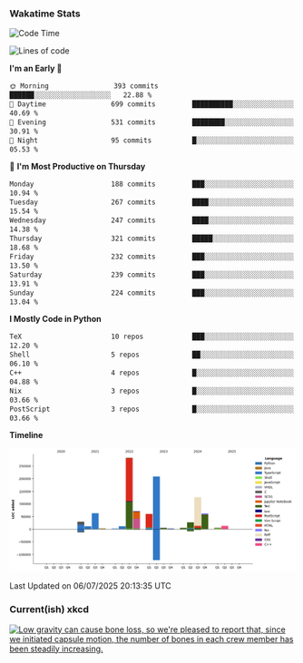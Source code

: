 ### Wakatime Stats
<!--START_SECTION:waka-->
![Code Time](http://img.shields.io/badge/Code%20Time-3%2C303%20hrs%2044%20mins-blue)

![Lines of code](https://img.shields.io/badge/From%20Hello%20World%20I%27ve%20Written-987.7%20thousand%20lines%20of%20code-blue)

**I'm an Early 🐤** 

```text
🌞 Morning                393 commits         ██████░░░░░░░░░░░░░░░░░░░   22.88 % 
🌆 Daytime                699 commits         ██████████░░░░░░░░░░░░░░░   40.69 % 
🌃 Evening                531 commits         ████████░░░░░░░░░░░░░░░░░   30.91 % 
🌙 Night                  95 commits          █░░░░░░░░░░░░░░░░░░░░░░░░   05.53 % 
```
📅 **I'm Most Productive on Thursday** 

```text
Monday                   188 commits         ███░░░░░░░░░░░░░░░░░░░░░░   10.94 % 
Tuesday                  267 commits         ████░░░░░░░░░░░░░░░░░░░░░   15.54 % 
Wednesday                247 commits         ████░░░░░░░░░░░░░░░░░░░░░   14.38 % 
Thursday                 321 commits         █████░░░░░░░░░░░░░░░░░░░░   18.68 % 
Friday                   232 commits         ███░░░░░░░░░░░░░░░░░░░░░░   13.50 % 
Saturday                 239 commits         ███░░░░░░░░░░░░░░░░░░░░░░   13.91 % 
Sunday                   224 commits         ███░░░░░░░░░░░░░░░░░░░░░░   13.04 % 
```


**I Mostly Code in Python** 

```text
TeX                      10 repos            ███░░░░░░░░░░░░░░░░░░░░░░   12.20 % 
Shell                    5 repos             ██░░░░░░░░░░░░░░░░░░░░░░░   06.10 % 
C++                      4 repos             █░░░░░░░░░░░░░░░░░░░░░░░░   04.88 % 
Nix                      3 repos             █░░░░░░░░░░░░░░░░░░░░░░░░   03.66 % 
PostScript               3 repos             █░░░░░░░░░░░░░░░░░░░░░░░░   03.66 % 
```



**Timeline**

![Lines of Code chart](https://raw.githubusercontent.com/joshuajeschek/joshuajeschek/main/assets/bar_graph.png)


 Last Updated on 06/07/2025 20:13:35 UTC
<!--END_SECTION:waka-->

### Current(ish) xkcd
<a id="xkcd-a" title="Low gravity can cause bone loss, so we're pleased to report that, since we initiated capsule motion, the number of bones in each crew member has been steadily increasing." href="https://www.xkcd.com" target="_blank">
        <img align="center" id="xkcd-img" src="https://imgs.xkcd.com/comics/artificial_gravity.png" alt="Low gravity can cause bone loss, so we're pleased to report that, since we initiated capsule motion, the number of bones in each crew member has been steadily increasing." height=300 />
</a>
